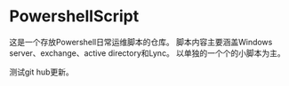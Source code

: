 ﻿# PowershellScript
这是一个存放Powershell日常运维脚本的仓库。
脚本内容主要涵盖Windows server、exchange、active directory和Lync。
以单独的一个个的小脚本为主。

测试git hub更新。
